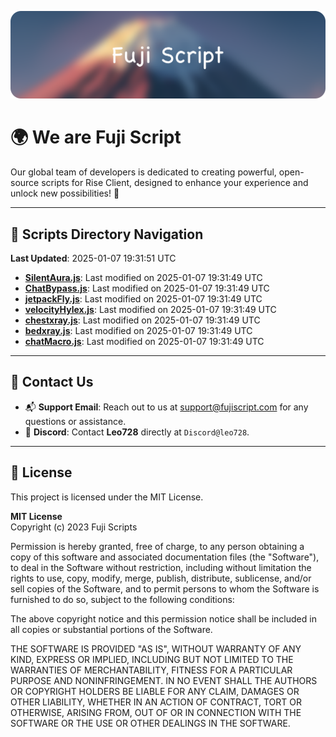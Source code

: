 ![Banner](.github/b.webp)

# 🌍 **We are Fuji Script**

Our global team of developers is dedicated to creating powerful, open-source scripts for Rise Client, designed to enhance your experience and unlock new possibilities! 🌟

---
<!-- SCRIPTS_NAVIGATION_START -->
## 📂 **Scripts Directory Navigation**

**Last Updated**: 2025-01-07 19:31:51 UTC

- **[SilentAura.js](scripts/SilentAura.js)**: Last modified on 2025-01-07 19:31:49 UTC
- **[ChatBypass.js](scripts/ChatBypass.js)**: Last modified on 2025-01-07 19:31:49 UTC
- **[jetpackFly.js](scripts/jetpackFly.js)**: Last modified on 2025-01-07 19:31:49 UTC
- **[velocityHylex.js](scripts/velocityHylex.js)**: Last modified on 2025-01-07 19:31:49 UTC
- **[chestxray.js](scripts/chestxray.js)**: Last modified on 2025-01-07 19:31:49 UTC
- **[bedxray.js](scripts/bedxray.js)**: Last modified on 2025-01-07 19:31:49 UTC
- **[chatMacro.js](scripts/chatMacro.js)**: Last modified on 2025-01-07 19:31:49 UTC

<!-- SCRIPTS_NAVIGATION_END -->

---

## 💬 **Contact Us**  
- 📬 **Support Email**: Reach out to us at [support@fujiscript.com](mailto:support@fujiscript.com) for any questions or assistance.  
- 💬 **Discord**: Contact **Leo728** directly at `Discord@leo728`.

---

## 📜 **License**

This project is licensed under the MIT License.  

**MIT License**  
Copyright (c) 2023 Fuji Scripts  

Permission is hereby granted, free of charge, to any person obtaining a copy of this software and associated documentation files (the "Software"), to deal in the Software without restriction, including without limitation the rights to use, copy, modify, merge, publish, distribute, sublicense, and/or sell copies of the Software, and to permit persons to whom the Software is furnished to do so, subject to the following conditions:  

The above copyright notice and this permission notice shall be included in all copies or substantial portions of the Software.  

THE SOFTWARE IS PROVIDED "AS IS", WITHOUT WARRANTY OF ANY KIND, EXPRESS OR IMPLIED, INCLUDING BUT NOT LIMITED TO THE WARRANTIES OF MERCHANTABILITY, FITNESS FOR A PARTICULAR PURPOSE AND NONINFRINGEMENT. IN NO EVENT SHALL THE AUTHORS OR COPYRIGHT HOLDERS BE LIABLE FOR ANY CLAIM, DAMAGES OR OTHER LIABILITY, WHETHER IN AN ACTION OF CONTRACT, TORT OR OTHERWISE, ARISING FROM, OUT OF OR IN CONNECTION WITH THE SOFTWARE OR THE USE OR OTHER DEALINGS IN THE SOFTWARE.  
